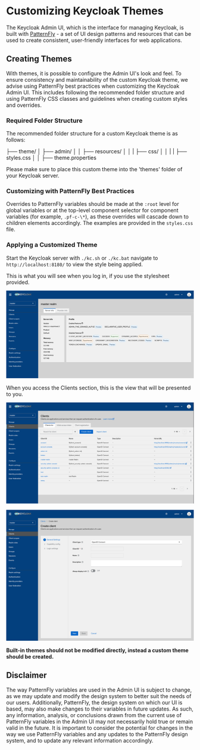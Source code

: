 # Customizing Keycloak Themes

The Keycloak Admin UI, which is the interface for managing Keycloak, is built with [PatternFly](https://www.patternfly.org/v4/) - a set of UI design patterns and resources that can be used to create consistent, user-friendly interfaces for web applications.

## Creating Themes

With themes, it is possible to configure the Admin UI's look and feel. To ensure consistency and maintainability of the custom Keycloak theme, we advise using PatternFly best practices when customizing the Keycloak Admin UI. This includes following the recommended folder structure and using PatternFly CSS classes and guidelines when creating custom styles and overrides.

### Required Folder Structure

The recommended folder structure for a custom Keycloak theme is as follows:

├── theme/
│ ├── admin/
│ │ ├── resources/
│ │ | ├── css/
│ │ | | ├── styles.css
│ │ ├── theme.properties

Please make sure to place this custom theme into the 'themes' folder of your Keycloak server.

### Customizing with PatternFly Best Practices

Overrides to PatternFly variables should be made at the `:root` level for global variables or at the top-level component selector for component variables (for example, `.pf-c-\*`), as these overrides will cascade down to children elements accordingly. The examples are provided in the `styles.css` file.

### Applying a Customized Theme

Start the Keycloak server with `./kc.sh` or `./kc.bat` navigate to `http://localhost:8180/` to view the style being applied.

This is what you will see when you log in, if you use the stylesheet provided.

![Keycloak Info Page](./img/keycloakInfo.png "Keycloak Info Page")

When you access the Clients section, this is the view that will be presented to you.

![Keycloak Clients Page](./img/keycloakClients.png "Keycloak Clients Page")

![Keycloak Create A New Client Page](./img/keycloakNewClient.png "Keycloak Create A New Client Page")

**Built-in themes should not be modified directly, instead a custom theme should be created.**

## Disclaimer

The way PatternFly variables are used in the Admin UI is subject to change, as we may update and modify the design system to better suit the needs of our users. Additionally, PatternFly, the design system on which our UI is based, may also make changes to their variables in future updates. As such, any information, analysis, or conclusions drawn from the current use of PatternFly variables in the Admin UI may not necessarily hold true or remain valid in the future. It is important to consider the potential for changes in the way we use PatternFly variables and any updates to the PatternFly design system, and to update any relevant information accordingly.
